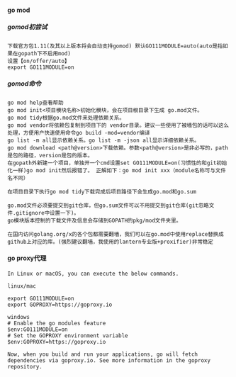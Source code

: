 #### go mod
##### gomod初尝试

    下载官方包1.11(及其以上版本将会自动支持gomod) 默认GO111MODULE=auto(auto是指如果在gopath下不启用mod)
    设置【on/offer/auto】
    export GO111MODULE=on
##### gomod命令    
    go mod help查看帮助
    go mod init<项目模块名称>初始化模块，会在项目根目录下生成 go.mod文件。
    go mod tidy根据go.mod文件来处理依赖关系。
    go mod vendor将依赖包复制到项目下的 vendor目录。建议一些使用了被墙包的话可以这么处理，方便用户快速使用命令go build -mod=vendor编译
    go list -m all显示依赖关系。go list -m -json all显示详细依赖关系。
    go mod download <path@version>下载依赖。参数<path@version>是非必写的，path是包的路径，version是包的版本。
    在gopath外新建一个项目，单独开一个cmd设置set GO111MODULE=on(习惯性的和git初始化一样)go mod init然后报错了。 正解如下：go mod init xxx（module名称可与文件名不同）

    在项目目录下执行go mod tidy下载完成后项目路径下会生成go.mod和go.sum
    
    go.mod文件必须要提交到git仓库，但go.sum文件可以不用提交到git仓库(git忽略文件.gitignore中设置一下)。
    go模块版本控制的下载文件及信息会存储到GOPATH的pkg/mod文件夹里。
    
    在国内访问golang.org/x的各个包都需要翻墙，我们可以在go.mod中使用replace替换成github上对应的库。(强烈建议翻墙，我使用的lantern专业版+proxifier)非常稳定

#### go proxy代理

    In Linux or macOS, you can execute the below commands.
    
    linux/mac
    
    export GO111MODULE=on
    export GOPROXY=https://goproxy.io
    
    windows
    # Enable the go modules feature
    $env:GO111MODULE=on
    # Set the GOPROXY environment variable
    $env:GOPROXY=https://goproxy.io
    
    Now, when you build and run your applications, go will fetch dependencies via goproxy.io. See more information in the goproxy repository.

